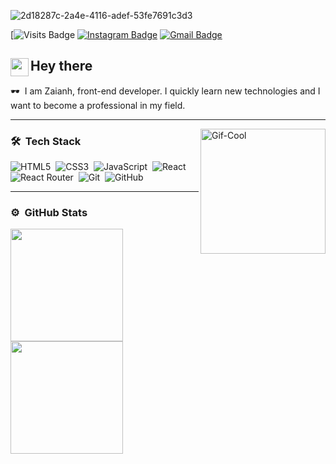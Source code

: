 ![2d18287c-2a4e-4116-adef-53fe7691c3d3](https://user-images.githubusercontent.com/88329634/230681442-c0b96f48-39af-43cf-bf7b-0ae756c20b7e.jpg)

[![Visits Badge](https://github.com/zainah7)
[![Instagram Badge](https://img.shields.io/badge/Instagram-Profile-da4763?style=flat&logo=instagram&logoColor=white)](https://www.instagram.com/_zozo7_/)
[![Gmail Badge](https://img.shields.io/badge/Gmail-ea4335?style=flat&logo=Gmail&logoColor=white)](mailto:andriinkn@gmail.com)

## <img src="https://media.giphy.com/media/hvRJCLFzcasrR4ia7z/giphy.gif" width="29px" align="left">Hey there

:dark_sunglasses: &nbsp;I am Zaianh, front-end developer.
I quickly learn new technologies and I want to become a professional in my field.

---

<img src="./assets/cool.gif" width="200" align="right" alt="Gif-Cool">

### :hammer_and_wrench: &nbsp;Tech Stack

![HTML5](https://img.shields.io/badge/HTML5-483D8B?style=flat-square&logo=html5)&nbsp;
![CSS3](https://img.shields.io/badge/CSS3-483D8B?style=flat-square&logo=css3)&nbsp;
![JavaScript](https://img.shields.io/badge/JavaScript-483D8B?style=flat-square&logo=javascript)&nbsp;
![React](https://img.shields.io/badge/React-483D8B?style=flat-square&logo=react)&nbsp;
![React Router](https://img.shields.io/badge/React%20Router-483D8B?style=flat-square&logo=react%20router)&nbsp;
![Git](https://img.shields.io/badge/Git-483D8B?style=flat-square&logo=git)&nbsp;
![GitHub](https://img.shields.io/badge/GitHub-483D8B?style=flat-square&logo=github)&nbsp;

---

### :gear: &nbsp;GitHub Stats

<p align="left">
  <a href="https://github.com/androfficial">
    <img height="180em" src="https://github-readme-stats.vercel.app/api?username=androfficial&show_icons=true&theme=aura_dark"/>
    <img height="180em" src="https://github-readme-stats.vercel.app/api/top-langs/?username=androfficial&layout=compact&theme=aura_dark"/>
  </a>
</p>
